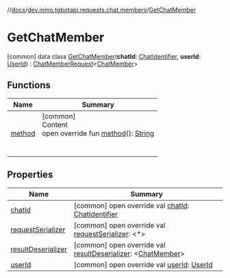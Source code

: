 //[docs](../../../index.md)/[dev.inmo.tgbotapi.requests.chat.members](../index.md)/[GetChatMember](index.md)



# GetChatMember  
 [common] data class [GetChatMember](index.md)(**chatId**: [ChatIdentifier](../../dev.inmo.tgbotapi.types/-chat-identifier/index.md), **userId**: [UserId](../../dev.inmo.tgbotapi.types/index.md#%5Bdev.inmo.tgbotapi.types%2FUserId%2F%2F%2FPointingToDeclaration%2F%5D%2FClasslikes%2F625018081)) : [ChatMemberRequest](../../dev.inmo.tgbotapi.requests.chat.abstracts/-chat-member-request/index.md)<[ChatMember](../../dev.inmo.tgbotapi.types.ChatMember.abstracts/-chat-member/index.md)>    


## Functions  
  
|  Name |  Summary | 
|---|---|
| <a name="dev.inmo.tgbotapi.requests.chat.members/GetChatMember/method/#/PointingToDeclaration/"></a>[method](method.md)| <a name="dev.inmo.tgbotapi.requests.chat.members/GetChatMember/method/#/PointingToDeclaration/"></a>[common]  <br>Content  <br>open override fun [method](method.md)(): [String](https://kotlinlang.org/api/latest/jvm/stdlib/kotlin/-string/index.html)  <br><br><br>|


## Properties  
  
|  Name |  Summary | 
|---|---|
| <a name="dev.inmo.tgbotapi.requests.chat.members/GetChatMember/chatId/#/PointingToDeclaration/"></a>[chatId](chat-id.md)| <a name="dev.inmo.tgbotapi.requests.chat.members/GetChatMember/chatId/#/PointingToDeclaration/"></a> [common] open override val [chatId](chat-id.md): [ChatIdentifier](../../dev.inmo.tgbotapi.types/-chat-identifier/index.md)   <br>|
| <a name="dev.inmo.tgbotapi.requests.chat.members/GetChatMember/requestSerializer/#/PointingToDeclaration/"></a>[requestSerializer](request-serializer.md)| <a name="dev.inmo.tgbotapi.requests.chat.members/GetChatMember/requestSerializer/#/PointingToDeclaration/"></a> [common] open override val [requestSerializer](request-serializer.md): <*>   <br>|
| <a name="dev.inmo.tgbotapi.requests.chat.members/GetChatMember/resultDeserializer/#/PointingToDeclaration/"></a>[resultDeserializer](result-deserializer.md)| <a name="dev.inmo.tgbotapi.requests.chat.members/GetChatMember/resultDeserializer/#/PointingToDeclaration/"></a> [common] open override val [resultDeserializer](result-deserializer.md): <[ChatMember](../../dev.inmo.tgbotapi.types.ChatMember.abstracts/-chat-member/index.md)>   <br>|
| <a name="dev.inmo.tgbotapi.requests.chat.members/GetChatMember/userId/#/PointingToDeclaration/"></a>[userId](user-id.md)| <a name="dev.inmo.tgbotapi.requests.chat.members/GetChatMember/userId/#/PointingToDeclaration/"></a> [common] open override val [userId](user-id.md): [UserId](../../dev.inmo.tgbotapi.types/index.md#%5Bdev.inmo.tgbotapi.types%2FUserId%2F%2F%2FPointingToDeclaration%2F%5D%2FClasslikes%2F625018081)   <br>|

